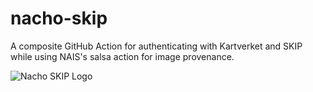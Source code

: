 # nacho-skip

A composite GitHub Action for authenticating with Kartverket and SKIP while using NAIS's salsa action for image provenance.

![Nacho SKIP Logo](https://i.imgur.com/6oIR0fz.png)
